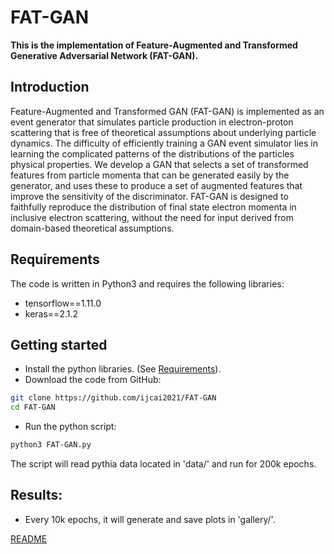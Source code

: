 # FAT-GAN

**This is the implementation of Feature-Augmented and Transformed Generative Adversarial Network (FAT-GAN).**

## Introduction
Feature-Augmented and Transformed GAN (FAT-GAN) is implemented as an event generator that simulates particle production in electron-proton scattering that is free of theoretical assumptions about underlying particle dynamics. The difficulty of efficiently training a GAN event simulator lies in learning the complicated patterns of the distributions of the particles physical properties. We develop a GAN that selects a set of transformed features from particle momenta that can be generated easily by the generator, and uses these to produce a set of augmented features that improve the sensitivity of the discriminator. FAT-GAN is designed to faithfully reproduce the distribution of final state electron momenta in inclusive electron scattering, without the need for input derived from domain-based theoretical assumptions.

## Requirements
The code is written in Python3 and requires the following libraries:
* tensorflow==1.11.0
* keras==2.1.2

## Getting started
* Install the python libraries. (See [Requirements](https://github.com/ijcai2021/FAT-GAN#requirements)).
* Download the code from GitHub:
```bash
git clone https://github.com/ijcai2021/FAT-GAN
cd FAT-GAN
```

* Run the python script:
``` bash
python3 FAT-GAN.py
```
The script will read pythia data located in 'data/' and run for 200k epochs.

 ## Results:
 * Every 10k epochs, it will generate and save plots in 'gallery/'.
 
 
 [README](https://github.com/ijcai2021/FAT-GAN/README.md)
